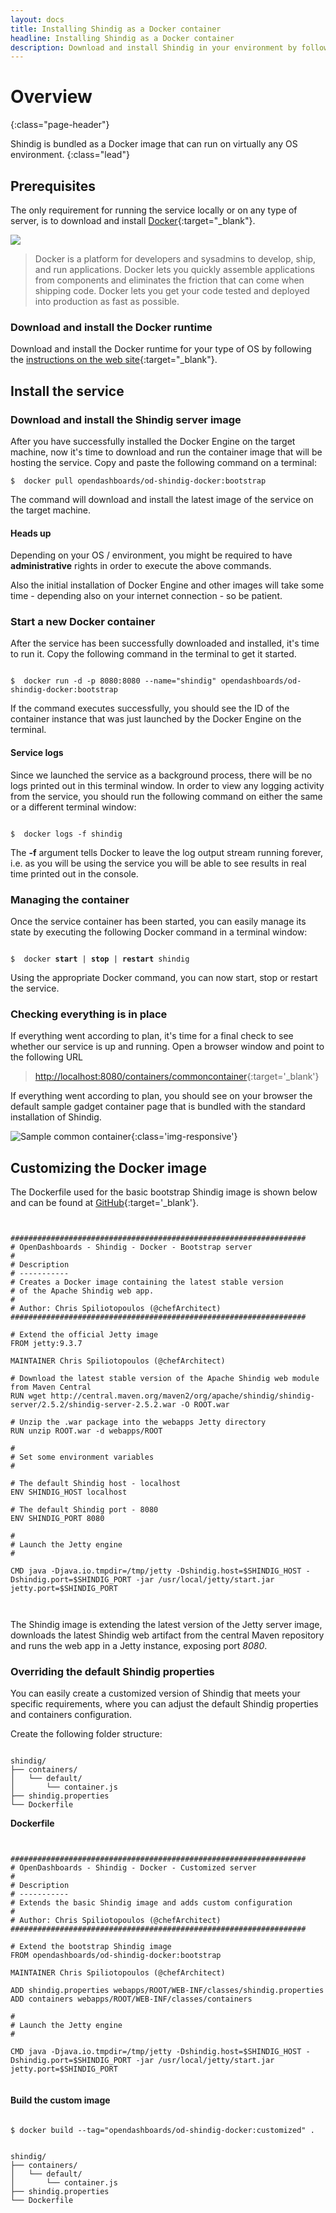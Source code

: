 ```yaml
---
layout: docs
title: Installing Shindig as a Docker container
headline: Installing Shindig as a Docker container
description: Download and install Shindig in your environment by following a few simple steps
---
```



# Overview
{:class="page-header"}

Shindig is bundled as a Docker image that can run on virtually any OS environment.
{:class="lead"}

## Prerequisites

The only requirement for running the service locally or on any type of server, is to download and install [Docker](http://docker.io){:target="_blank"}.

<img class='img-responsive' src='https://upload.wikimedia.org/wikipedia/commons/7/79/Docker_%28container_engine%29_logo.png'>

> Docker is a platform for developers and sysadmins to develop, ship, and run applications. Docker lets you quickly assemble applications from components and eliminates the friction that can come when shipping code. Docker lets you get your code tested and deployed into production as fast as possible.

### Download and install the Docker runtime

Download and install the Docker runtime for your type of OS by following the [instructions on the web site](https://docs.docker.com/installation/){:target="_blank"}.   

## Install the service

### Download and install the Shindig server image

After you have successfully installed the Docker Engine on the target machine, now it's time to download and run the container image that will be hosting the service.  Copy and paste the following command on a terminal:

<div class="highlight"><pre><code class="language-bash" data-lang="bash"><span class="gp">$ </span> docker pull opendashboards/od-shindig-docker:bootstrap</code></pre></div>

The command will download and install the latest image of the service on the target machine.  

<div class="bs-callout bs-callout-info" id="jquery-required">
    <h4 id="jquery-required">Heads up</a></h4>
    <p>Depending on your OS / environment, you might be required to have <b>administrative</b> rights in order to execute the above commands.</p>
    <p>Also the initial installation of Docker Engine and other images will take some time - depending also on your internet connection -
    so be patient.
    </p>
</div>

### Start a new Docker container

After the service has been successfully downloaded and installed, it's time to run it.  Copy the following command in the terminal to get it started.

<div class="highlight"><pre><code class="language-bash" data-lang="bash">
<span class="gp">$ </span> docker run -d -p 8080:8080 --name="shindig" opendashboards/od-shindig-docker:bootstrap
</code></pre></div>  

If the command executes successfully, you should see the ID of the container instance that was just launched by the Docker Engine on the terminal.

<div class="bs-callout bs-callout-info" id="jquery-required">
    <h4 id="jquery-required">Service logs</a></h4>
    <p>
    Since we launched the service as a background process, there will be no logs printed out in this terminal window.  In order to view any logging
    activity from the service, you should run the following command on either the same or a different terminal window:
    </p>

<div class="highlight"><pre><code class="language-bash" data-lang="bash">
<span class="gp">$ </span> docker logs -f shindig
</code></pre></div>

<p>
	The <b>-f</b> argument tells Docker to leave the log output stream running forever, i.e. as you will be using the service you will be able to
	see results in real time printed out in the console.
</p>

</div>

### Managing the container

Once the service container has been started, you can easily manage its state by executing the following Docker command in a terminal window:

<div class="highlight"><pre><code class="language-bash" data-lang="bash">
<span class="gp">$ </span> docker <b>start</b> | <b>stop</b> | <b>restart</b> shindig
</code></pre></div>

Using the appropriate Docker command, you can now start, stop or restart the service.

### Checking everything is in place

If everything went according to plan, it's time for a final check to see whether our service is up and running.  Open a browser window and point to the following URL

> [http://localhost:8080/containers/commoncontainer](http://localhost:8080/containers/commoncontainer/){:target='_blank'}

If everything went according to plan, you should see on your browser the default sample gadget container page that is bundled
with the standard installation of Shindig.

![Sample common container](/assets/images/getting-started/common-container.png "Sample common container"){:class='img-responsive'}


## Customizing the Docker image

The Dockerfile used for the basic bootstrap Shindig image is shown below and can be found at [GitHub](https://github.com/OpenDashboards/od-shindig-docker/blob/master/bootstrap/Dockerfile){:target='_blank'}.

<pre><code class='docker'>

##################################################################
# OpenDashboards - Shindig - Docker - Bootstrap server
#
# Description
# -----------
# Creates a Docker image containing the latest stable version
# of the Apache Shindig web app.
#
# Author: Chris Spiliotopoulos (@chefArchitect)
##################################################################

# Extend the official Jetty image
FROM jetty:9.3.7

MAINTAINER Chris Spiliotopoulos (@chefArchitect)

# Download the latest stable version of the Apache Shindig web module from Maven Central
RUN wget http://central.maven.org/maven2/org/apache/shindig/shindig-server/2.5.2/shindig-server-2.5.2.war -O ROOT.war

# Unzip the .war package into the webapps Jetty directory
RUN unzip ROOT.war -d webapps/ROOT

#
# Set some environment variables
#

# The default Shindig host - localhost
ENV SHINDIG_HOST localhost

# The default Shindig port - 8080
ENV SHINDIG_PORT 8080

#
# Launch the Jetty engine
#

CMD java -Djava.io.tmpdir=/tmp/jetty -Dshindig.host=$SHINDIG_HOST -Dshindig.port=$SHINDIG_PORT -jar /usr/local/jetty/start.jar jetty.port=$SHINDIG_PORT


</code></pre>

The Shindig image is extending the latest version of the Jetty server image, downloads the latest
Shindig web artifact from the central Maven repository and runs the web app in a Jetty instance, exposing
port *8080*.

### Overriding the default Shindig properties

You can easily create a customized version of Shindig that meets your specific requirements, where you can adjust the default Shindig properties
and containers configuration.

Create the following folder structure:

<pre><code class="language-bash" data-lang="bash">
shindig/
├── containers/
│   └── default/
│       └── container.js
├── shindig.properties
└── Dockerfile
</code></pre>

**Dockerfile**

<pre><code class='docker'>

##################################################################
# OpenDashboards - Shindig - Docker - Customized server
#
# Description
# -----------
# Extends the basic Shindig image and adds custom configuration
#
# Author: Chris Spiliotopoulos (@chefArchitect)
##################################################################

# Extend the bootstrap Shindig image
FROM opendashboards/od-shindig-docker:bootstrap

MAINTAINER Chris Spiliotopoulos (@chefArchitect)

ADD shindig.properties webapps/ROOT/WEB-INF/classes/shindig.properties
ADD containers webapps/ROOT/WEB-INF/classes/containers

#
# Launch the Jetty engine
#

CMD java -Djava.io.tmpdir=/tmp/jetty -Dshindig.host=$SHINDIG_HOST -Dshindig.port=$SHINDIG_PORT -jar /usr/local/jetty/start.jar jetty.port=$SHINDIG_PORT

</code></pre>

#### Build the custom image

<pre><code class="language-bash" data-lang="bash">
$ docker build --tag="opendashboards/od-shindig-docker:customized" .
</code></pre>

<pre><code class="language-bash" data-lang="bash">
shindig/
├── containers/
│   └── default/
│       └── container.js
├── shindig.properties
└── Dockerfile
</code></pre>
